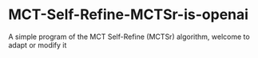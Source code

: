 # MCT-Self-Refine-MCTSr-is-openai
A simple program of the MCT Self-Refine (MCTSr) algorithm, welcome to adapt or modify it
